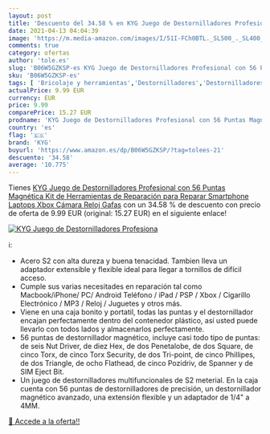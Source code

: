 ```yaml
---
layout: post
title: 'Descuento del 34.58 % en KYG Juego de Destornilladores Profesiona'
date: 2021-04-13 04:04:39
image: 'https://m.media-amazon.com/images/I/51I-FCh0BTL._SL500_._SL400_.jpg'
comments: true
category: ofertas
author: 'tole.es'
slug: 'B06W5GZKSP-es KYG Juego de Destornilladores Profesional con 56 Puntas...'
sku: 'B06W5GZKSP-es'
tags: [ 'Bricolaje y herramientas','Destornilladores','Destornilladores de punta de estrella','Herramientas de mano','Herramientas manuales y eléctricas','kyg','smartphone','xbox', ]
actualPrice: 9.99 EUR
currency: EUR
price: 9.99
comparePrice: 15.27 EUR
prodname: 'KYG Juego de Destornilladores Profesional con 56 Puntas Magnética Kit de Herramientas de Reparación para Reparar Smartphone Laptops Xbox Cámara Reloj Gafas'
country: 'es'
flag: '🇪🇸'
brand: 'KYG'
buyurl: 'https://www.amazon.es/dp/B06W5GZKSP/?tag=tolees-21'
descuento: '34.58'
average: '10.775'
---
```


Tienes [KYG Juego de Destornilladores Profesional con 56 Puntas Magnética Kit de Herramientas de Reparación para Reparar Smartphone Laptops Xbox Cámara Reloj Gafas](https://www.amazon.es/dp/B06W5GZKSP/?tag=tolees-21) con un 34.58 % de descuento con precio de oferta de 9.99 EUR (original: 15.27 EUR) en el siguiente enlace!

[![KYG Juego de Destornilladores Profesiona](https://m.media-amazon.com/images/I/51I-FCh0BTL._SL500_._SL400_.jpg)](https://www.amazon.es/dp/B06W5GZKSP/?tag=tolees-21)

ℹ️:

- Acero S2 con alta dureza y buena tenacidad. Tambien lleva un adaptador extensible y flexible ideal para llegar a tornillos de difícil acceso.
- Cumple sus varias necesitades en reparación tal como Macbook/iPhone/ PC/ Android Teléfono / iPad / PSP / Xbox / Cigarillo Electrónico / MP3 / Reloj / Juguetes y otros más.
- Viene en una caja bonito y portatil, todas las puntas y el destornillador encajan perfectamente dentro del contenedor plástico, así usted puede llevarlo con todos lados y almacenarlos perfectamente.
- 56 puntas de destornillador magnético, incluye casi todo tipo de puntas: de seis Nut Driver, de diez Hex, de dos Penetalobe, de dos Square, de cinco Torx, de cinco Torx Security, de dos Tri-point, de cinco Phillipes, de dos Triangle, de ocho Flathead, de cinco Pozidriv, de Spanner y de SIM Eject Bit.
- Un juego de destornilladores multifuncionales de S2 meterial. En la caja cuenta con 56 puntas de destornilladores de precisión, un destornillador magnético avanzado, una extensión flexible y un adaptador de 1/4" a 4MM.

[🛒 Accede a la oferta!!](https://www.amazon.es/dp/B06W5GZKSP/?tag=tolees-21)
